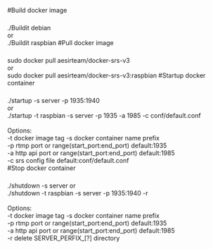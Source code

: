#Build docker image
###
   ./Buildit debian<br>
   or<br>
   ./Buildit raspbian
#Pull docker image
###
   sudo docker pull aesirteam/docker-srs-v3<br>
   or<br>
   sudo docker pull aesirteam/docker-srs-v3:raspbian
#Startup docker container
###
   ./startup -s server -p 1935:1940<br>
   or<br>
   ./startup -t raspbian -s server -p 1935 -a 1985 -c conf/default.conf<br>
   <br>
   Options:<br>
      -t       docker image tag
      -s       docker container name prefix<br>
      -p       rtmp port or range(start_port:end_port) default:1935<br>
      -a       http api port or range(start_port:end_port) default:1985<br>
      -c       srs config file default:conf/default.conf<br>
#Stop docker container
###
   ./shutdown -s server
   or<br>
   ./shutdown -t raspbian -s server -p 1935:1940 -r<br>
   <br>
   Options:<br>
      -t       docker image tag
      -s       docker container name prefix<br>
      -p       rtmp port or range(start_port:end_port) default:1935<br>
      -a       http api port or range(start_port:end_port) default:1985<br>
      -r       delete SERVER_PERFIX_[?] directory<br>
